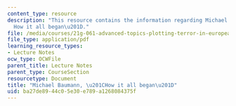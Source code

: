 ```yaml
---
content_type: resource
description: "This resource contains the information regarding Michael Baumann, \u201C\
  How it all began\u201D."
file: /media/courses/21g-061-advanced-topics-plotting-terror-in-european-culture-spring-2004/ba27de8944c05e30e789a1268084375f_MIT21G_061S04_baumann.pdf
file_type: application/pdf
learning_resource_types:
- Lecture Notes
ocw_type: OCWFile
parent_title: Lecture Notes
parent_type: CourseSection
resourcetype: Document
title: "Michael Baumann, \u201CHow it all began\u201D"
uid: ba27de89-44c0-5e30-e789-a1268084375f
---
```

